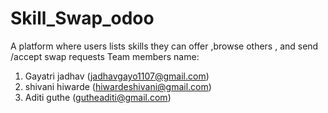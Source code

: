 # Skill_Swap_odoo
A platform where users lists skills they can offer ,browse others , and send /accept swap requests
Team members name:
1. Gayatri jadhav (jadhavgayo1107@gmail.com)
2. shivani hiwarde (hiwardeshivani@gmail.com)
3. Aditi guthe (gutheaditi@gmail.com)
